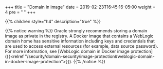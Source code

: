 +++
title = "Domain in image"
date = 2019-02-23T16:45:16-05:00
weight = 4
pre = "<b> </b>"
+++

{{% children style="h4" description="true" %}}

{{% notice warning %}}
Oracle strongly recommends storing a domain image as private in the registry.
A Docker image that contains a WebLogic domain home has sensitive information
including keys and credentials that are used to access external resources
(for example, data source password). For more information, see
[WebLogic domain in Docker image protection]({{<relref "/security/domain-security/image-protection#weblogic-domain-in-docker-image-protection">}}).
{{% /notice %}}
